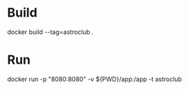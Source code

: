 # Build

docker build --tag=astroclub .

# Run

docker run -p "8080:8080" -v ${PWD}/app:/app -t astroclub